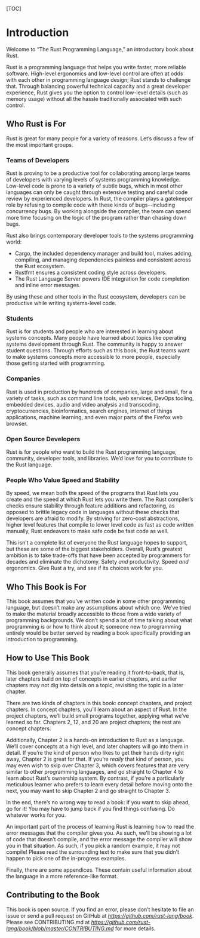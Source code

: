 
[TOC]

# Introduction

Welcome to “The Rust Programming Language,” an introductory book about Rust.

Rust is a programming language that helps you write faster, more reliable
software. High-level ergonomics and low-level control are often at odds with
each other in programming language design; Rust stands to challenge that.
Through balancing powerful technical capacity and a great developer experience,
Rust gives you the option to control low-level details (such as memory usage)
without all the hassle traditionally associated with such control.

## Who Rust is For

Rust is great for many people for a variety of reasons. Let’s discuss a few of
the most important groups.

### Teams of Developers

Rust is proving to be a productive tool for collaborating among large teams of
developers with varying levels of systems programming knowledge. Low-level code
is prone to a variety of subtle bugs, which in most other languages can only be
caught through extensive testing and careful code review by experienced
developers. In Rust, the compiler plays a gatekeeper role by refusing to
compile code with these kinds of bugs--including concurrency bugs. By working
alongside the compiler, the team can spend more time focusing on the logic of
the program rather than chasing down bugs.

Rust also brings contemporary developer tools to the systems programming world:

* Cargo, the included dependency manager and build tool, makes adding,
  compiling, and managing dependencies painless and consistent across the Rust
  ecosystem.
* Rustfmt ensures a consistent coding style across developers.
* The Rust Language Server powers IDE integration for code completion and
  inline error messages.

By using these and other tools in the Rust ecosystem, developers can be
productive while writing systems-level code.

### Students

Rust is for students and people who are interested in learning about systems
concepts. Many people have learned about topics like operating systems
development through Rust. The community is happy to answer student questions.
Through efforts such as this book, the Rust teams want to make systems concepts
more accessible to more people, especially those getting started with
programming.

### Companies

Rust is used in production by hundreds of companies, large and small, for a
variety of tasks, such as command line tools, web services, DevOps tooling,
embedded devices, audio and video analysis and transcoding, cryptocurrencies,
bioinformatics, search engines, internet of things applications, machine
learning, and even major parts of the Firefox web browser.

### Open Source Developers

Rust is for people who want to build the Rust programming language, community,
developer tools, and libraries. We’d love for you to contribute to the Rust
language.

### People Who Value Speed and Stability

By speed, we mean both the speed of the programs that Rust lets you create and
the speed at which Rust lets you write them. The Rust compiler’s checks ensure
stability through feature additions and refactoring, as opposed to brittle
legacy code in languages without these checks that developers are afraid to
modify. By striving for zero-cost abstractions, higher level features that
compile to lower level code as fast as code written manually, Rust endeavors to
make safe code be fast code as well.

This isn’t a complete list of everyone the Rust language hopes to support, but
these are some of the biggest stakeholders. Overall, Rust’s greatest ambition
is to take trade-offs that have been accepted by programmers for decades and
eliminate the dichotomy. Safety *and* productivity. Speed *and* ergonomics.
Give Rust a try, and see if its choices work for you.

## Who This Book is For

This book assumes that you’ve written code in some other programming language,
but doesn’t make any assumptions about which one. We’ve tried to make the
material broadly accessible to those from a wide variety of programming
backgrounds. We don’t spend a lot of time talking about what programming *is*
or how to think about it; someone new to programming entirely would be better
served by reading a book specifically providing an introduction to programming.

## How to Use This Book

This book generally assumes that you’re reading it front-to-back, that is,
later chapters build on top of concepts in earlier chapters, and earlier
chapters may not dig into details on a topic, revisiting the topic in a later
chapter.

There are two kinds of chapters in this book: concept chapters, and project
chapters. In concept chapters, you’ll learn about an aspect of Rust. In the
project chapters, we’ll build small programs together, applying what we’ve
learned so far. Chapters 2, 12, and 20 are project chapters; the rest are
concept chapters.

Additionally, Chapter 2 is a hands-on introduction to Rust as a language. We’ll
cover concepts at a high level, and later chapters will go into them in detail.
If you’re the kind of person who likes to get their hands dirty right away,
Chapter 2 is great for that. If you’re *really* that kind of person, you may
even wish to skip over Chapter 3, which covers features that are very similar
to other programming languages, and go straight to Chapter 4 to learn about
Rust’s ownership system. By contrast, if you’re a particularly meticulous
learner who prefers to learn every detail before moving onto the next, you may
want to skip Chapter 2 and go straight to Chapter 3.

In the end, there’s no wrong way to read a book: if you want to skip ahead, go
for it! You may have to jump back if you find things confusing. Do whatever
works for you.

An important part of the process of learning Rust is learning how to read the
error messages that the compiler gives you. As such, we’ll be showing a lot of
code that doesn’t compile, and the error message the compiler will show you in
that situation. As such, if you pick a random example, it may not compile!
Please read the surrounding text to make sure that you didn’t happen to pick
one of the in-progress examples.

Finally, there are some appendices. These contain useful information about the
language in a more reference-like format.

## Contributing to the Book

This book is open source. If you find an error, please don’t hesitate to file
an issue or send a pull request on GitHub at *https://github.com/rust-lang/book*. Please see CONTRIBUTING.md at *https://github.com/rust-lang/book/blob/master/CONTRIBUTING.md* for
more details.

